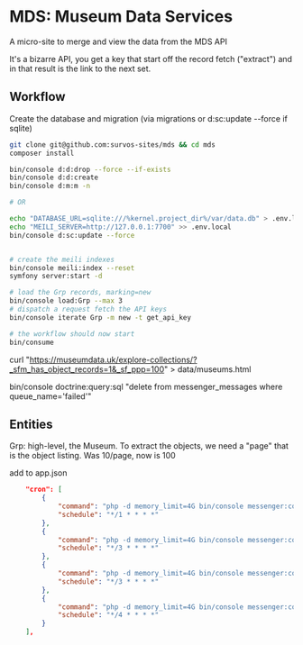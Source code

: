 # MDS: Museum Data Services

A micro-site to merge and view the data from the MDS API

It's a bizarre API, you get a key that start off the record fetch ("extract") and in that result is the link to the next set.

## Workflow

Create the database and migration (via migrations or d:sc:update --force if sqlite)

```bash
git clone git@github.com:survos-sites/mds && cd mds
composer install

bin/console d:d:drop --force --if-exists
bin/console d:d:create 
bin/console d:m:m -n

# OR

echo "DATABASE_URL=sqlite:///%kernel.project_dir%/var/data.db" > .env.local
echo "MEILI_SERVER=http://127.0.0.1:7700" >> .env.local
bin/console d:sc:update --force


# create the meili indexes
bin/console meili:index --reset
symfony server:start -d

# load the Grp records, marking=new
bin/console load:Grp --max 3 
# dispatch a request fetch the API keys
bin/console iterate Grp -m new -t get_api_key 

# the workflow should now start
bin/consume


```


curl "https://museumdata.uk/explore-collections/?_sfm_has_object_records=1&_sf_ppp=100"  > data/museums.html 


bin/console doctrine:query:sql "delete from messenger_messages where queue_name='failed'" 

## 

## Entities

Grp: high-level, the Museum.  To extract the objects, we need a "page" that is the object listing.  Was 10/page, now is 100

add to app.json

```json
    "cron": [
        {
            "command": "php -d memory_limit=4G bin/console messenger:consume extract_fetch  --time-limit 53",
            "schedule": "*/1 * * * *"
        },
        {
            "command": "php -d memory_limit=4G bin/console messenger:consume grp_extract extract_fetch extract_load  --time-limit 175",
            "schedule": "*/3 * * * *"
        },
        {
            "command": "php -d memory_limit=4G bin/console messenger:consume extract_fetch extract_load  --time-limit 175",
            "schedule": "*/3 * * * *"
        },
        {
            "command": "php -d memory_limit=4G bin/console messenger:consume extract_load  --time-limit 230",
            "schedule": "*/4 * * * *"
        }
    ],


```

